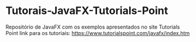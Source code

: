 # Tutorais-JavaFX-Tutorials-Point
Repositório de JavaFX com os exemplos apresentados no site Tutorials Point
link para os tutoriais: https://www.tutorialspoint.com/javafx/index.htm
